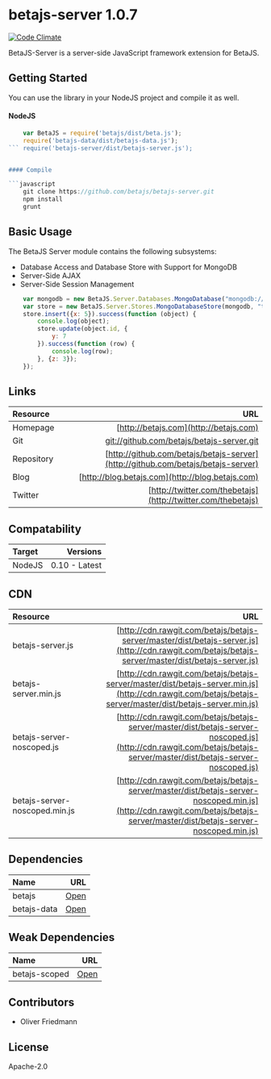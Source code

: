 # betajs-server 1.0.7
[![Code Climate](https://codeclimate.com/github/betajs/betajs-server/badges/gpa.svg)](https://codeclimate.com/github/betajs/betajs-server)


BetaJS-Server is a server-side JavaScript framework extension for BetaJS.



## Getting Started


You can use the library in your NodeJS project and compile it as well.

#### NodeJS

```javascript
	var BetaJS = require('betajs/dist/beta.js');
	require('betajs-data/dist/betajs-data.js');
```	require('betajs-server/dist/betajs-server.js');


#### Compile

```javascript
	git clone https://github.com/betajs/betajs-server.git
	npm install
	grunt
```



## Basic Usage


The BetaJS Server module contains the following subsystems:
- Database Access and Database Store with Support for MongoDB
- Server-Side AJAX
- Server-Side Session Management


```javascript
	var mongodb = new BetaJS.Server.Databases.MongoDatabase("mongodb://localhost/test-db");
	var store = new BetaJS.Server.Stores.MongoDatabaseStore(mongodb, "test-collection");
	store.insert({x: 5}).success(function (object) {
		console.log(object);
		store.update(object.id, {
			y: 7
		}).success(function (row) {
			console.log(row);
		}, {z: 3});
	});
```



## Links
| Resource   | URL |
| :--------- | --: |
| Homepage   | [http://betajs.com](http://betajs.com) |
| Git        | [git://github.com/betajs/betajs-server.git](git://github.com/betajs/betajs-server.git) |
| Repository | [http://github.com/betajs/betajs-server](http://github.com/betajs/betajs-server) |
| Blog       | [http://blog.betajs.com](http://blog.betajs.com) | 
| Twitter    | [http://twitter.com/thebetajs](http://twitter.com/thebetajs) | 



## Compatability
| Target | Versions |
| :----- | -------: |
| NodeJS | 0.10 - Latest |


## CDN
| Resource | URL |
| :----- | -------: |
| betajs-server.js | [http://cdn.rawgit.com/betajs/betajs-server/master/dist/betajs-server.js](http://cdn.rawgit.com/betajs/betajs-server/master/dist/betajs-server.js) |
| betajs-server.min.js | [http://cdn.rawgit.com/betajs/betajs-server/master/dist/betajs-server.min.js](http://cdn.rawgit.com/betajs/betajs-server/master/dist/betajs-server.min.js) |
| betajs-server-noscoped.js | [http://cdn.rawgit.com/betajs/betajs-server/master/dist/betajs-server-noscoped.js](http://cdn.rawgit.com/betajs/betajs-server/master/dist/betajs-server-noscoped.js) |
| betajs-server-noscoped.min.js | [http://cdn.rawgit.com/betajs/betajs-server/master/dist/betajs-server-noscoped.min.js](http://cdn.rawgit.com/betajs/betajs-server/master/dist/betajs-server-noscoped.min.js) |



## Dependencies
| Name | URL |
| :----- | -------: |
| betajs | [Open](https://github.com/betajs/betajs) |
| betajs-data | [Open](https://github.com/betajs/betajs-data) |


## Weak Dependencies
| Name | URL |
| :----- | -------: |
| betajs-scoped | [Open](https://github.com/betajs/betajs-scoped) |


## Contributors

- Oliver Friedmann


## License

Apache-2.0


